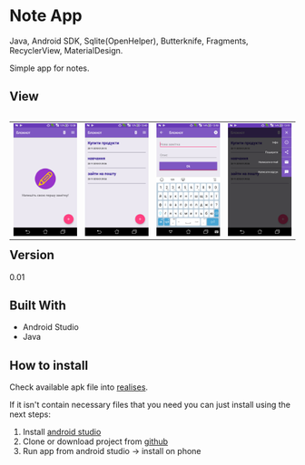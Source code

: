 # Note App
Java, Android SDK, Sqlite(OpenHelper), Butterknife, Fragments, RecyclerView, MaterialDesign. 

Simple app for notes.

## View
<table align="left" width="100%">
  <tbody>
    <tr>
      <td colspan="1"> <img src="./screenshots/01_empty_list.png" alt="01_empty_list"/> </td>
      <td colspan="1"> <img src="./screenshots/02_list.png" alt="02_list"/> </td>
      <td colspan="1"> <img src="./screenshots/03_detail.png" alt="03_detail"/> </td>
      <td colspan="1"> <img src="./screenshots/04_menu.png" alt="04_menu"/> </td>
    </tr>
  </tbody>
</table>

## Version
0.01
## Built With
* Android Studio
* Java

## How to install
Check available apk file into [realises](https://github.com/parnekov/Note/releases).

If it isn't contain necessary files that you need you can just install using the next steps:

1. Install [android studio](https://developer.android.com/studio/)
2. Clone or download project from [github](https://github.com/parnekov/Note/)
3. Run app from android studio -> install on phone
